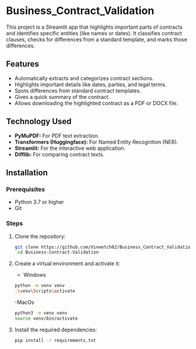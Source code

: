 # Business_Contract_Validation

This project is a Streamlit app that highlights important parts of contracts and identifies specific entities (like names or dates). It classifies contract clauses, checks for differences from a standard template, and marks those differences.



## Features

- Automatically extracts and categorizes contract sections.
- Highlights important details like dates, parties, and legal terms.
- Spots differences from standard contract templates.
- Gives a quick summary of the contract.
- Allows downloading the highlighted contract as a PDF or DOCX file.




## Technology Used

- **PyMuPDF:** For PDF text extraction.
- **Transformers (Huggingface):** For Named Entity Recognition (NER).
- **Streamlit:** For the interactive web application.
- **Difflib:** For comparing contract texts.


## Installation
### Prerequisites
- Python 3.7 or higher
- Git

### Steps
1. Clone the repository:
   ```bash
   git clone https://github.com/Vineetch62/Business_Contract_Validation.git
    cd Business-Contract-Validation
   ```
   
2. Create a virtual environment and activate it:
   - Windows
   ```bash
   python -m venv venv
   .\venv\Scripts\activate
   ```
   -MacOs
   ```bash
   python3 -m venv venv
   source venv/bin/activate
   ```

3. Install the required dependencies:
   ```bash
   pip install -r requirements.txt
   ```
